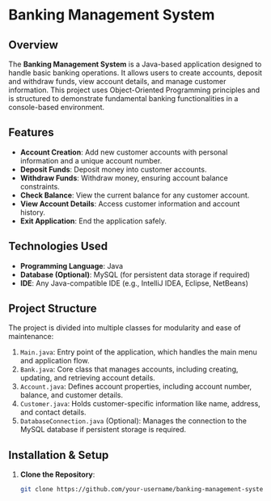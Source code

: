 # Banking Management System

## Overview
The **Banking Management System** is a Java-based application designed to handle basic banking operations. It allows users to create accounts, deposit and withdraw funds, view account details, and manage customer information. This project uses Object-Oriented Programming principles and is structured to demonstrate fundamental banking functionalities in a console-based environment.

## Features
- **Account Creation**: Add new customer accounts with personal information and a unique account number.
- **Deposit Funds**: Deposit money into customer accounts.
- **Withdraw Funds**: Withdraw money, ensuring account balance constraints.
- **Check Balance**: View the current balance for any customer account.
- **View Account Details**: Access customer information and account history.
- **Exit Application**: End the application safely.

## Technologies Used
- **Programming Language**: Java
- **Database (Optional)**: MySQL (for persistent data storage if required)
- **IDE**: Any Java-compatible IDE (e.g., IntelliJ IDEA, Eclipse, NetBeans)

## Project Structure
The project is divided into multiple classes for modularity and ease of maintenance:
1. `Main.java`: Entry point of the application, which handles the main menu and application flow.
2. `Bank.java`: Core class that manages accounts, including creating, updating, and retrieving account details.
3. `Account.java`: Defines account properties, including account number, balance, and customer details.
4. `Customer.java`: Holds customer-specific information like name, address, and contact details.
5. `DatabaseConnection.java` (Optional): Manages the connection to the MySQL database if persistent storage is required.

## Installation & Setup
1. **Clone the Repository**:
   ```bash
   git clone https://github.com/your-username/banking-management-system.git
